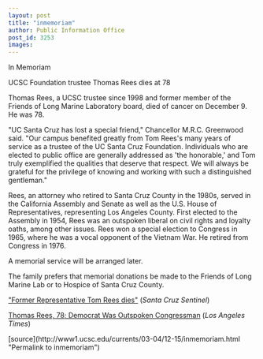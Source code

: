 ```yaml
---
layout: post
title: "inmemoriam"
author: Public Information Office
post_id: 3253
images:
---
```


<p class="pagehead">
  In Memoriam
</p>
<p class="sectionhead">
  UCSC Foundation trustee Thomas Rees dies at 78
</p>
<p>
  Thomas Rees, a UCSC trustee since 1998 and former member of the Friends of Long Marine Laboratory board, died of cancer on December 9. He was 78.
</p>
<p>
  "UC Santa Cruz has lost a special friend," Chancellor M.R.C. Greenwood said. "Our campus benefited greatly from Tom Rees's many years of service as a trustee of the UC Santa Cruz Foundation. Individuals who are elected to public office are generally addressed as 'the honorable,' and Tom truly exemplified the qualities that deserve that respect. We will always be grateful for the privilege of knowing and working with such a distinguished gentleman."<br>
</p>
<p>
  Rees, an attorney who retired to Santa Cruz County in the 1980s, served in the California Assembly and Senate as well as the U.S. House of Representatives, representing Los Angeles County. First elected to the Assembly in 1954, Rees was an outspoken liberal on civil rights and loyalty oaths, among other issues. Rees won a special election to Congress in 1965, where he was a vocal opponent of the Vietnam War. He retired from Congress in 1976.
</p>
<p>
  A memorial service will be arranged later.<br>
</p>
<p>
  The family prefers that memorial donations be made to the Friends of Long Marine Lab or to Hospice of Santa Cruz County.
</p>
<p>
  <a href="http://www.santacruzsentinel.com/archive/2003/December/11/local/stories/02local.htm">"Former Representative Tom Rees dies"</a> (<i>Santa Cruz Sentinel</i>)
</p>
<p>
  <a href="http://www.latimes.com/news/printedition/california/la-me-rees12dec12,1,5128202.story">Thomas Rees, 78; Democrat Was Outspoken Congressman</a> (<i>Los Angeles Times</i>)
</p>
<p>

</p>
[source](http://www1.ucsc.edu/currents/03-04/12-15/inmemoriam.html "Permalink to inmemoriam")
